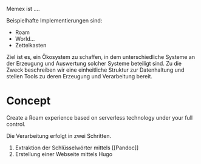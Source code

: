Memex ist .... 

Beispielhafte Implementierungen sind:
- Roam
- World...
- Zettelkasten

Ziel ist es, ein Ökosystem zu schaffen, in dem unterschiedliche Systeme an der Erzeugung und Auswertung solcher Systeme beteiligt sind.
Zu die Zweck beschreiben wir eine einheitliche Struktur zur Datenhaltung und stellen Tools zu deren Erzeugung und Verarbeitung bereit.
# Concept
Create a Roam experience based on serverless technology under your full control.

Die Verarbeitung erfolgt in zwei Schritten.

1. Extraktion der Schlüsselwörter mittels [[Pandoc]]
2. Erstellung einer Webseite mittels Hugo 
